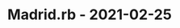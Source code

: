 ---
layout: post
title: Madrid.rb - 2021-02-25
datetime: '2021-02-25T19:30:00+01:00'
name: Madrid.rb
external_url: https://www.madridrb.com/events/febrero-2021-el-mercado-de-trabajo-ruby-visto-por-un-recruiter-650
online_event: true
year_month: 2021-02
---
